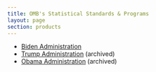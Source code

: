 ```yaml
---
title: OMB's Statistical Standards & Programs
layout: page
section: products
---
```

<ul>
  <li style="margin-left:8px">
    <a href="https://www.whitehouse.gov/omb/information-regulatory-affairs/statistical-programs-standards/" target="_blank" rel="noopener" >Biden Administration</a> 
  </li>
  <li style="margin-left:8px">
    <a href="https://trumpwhitehouse.archives.gov/omb/information-regulatory-affairs/statistical-programs-standards/" target="_blank" rel="noopener" >Trump Administration</a> (archived) 
  </li>
  <li style="margin-bottom:11px; margin-left:8px">
    <a href="https://obamawhitehouse.archives.gov/omb/inforeg_statpolicy" target="_blank" rel="noopener" >Obama Administration</a> (archived) 
  </li>
</ul>